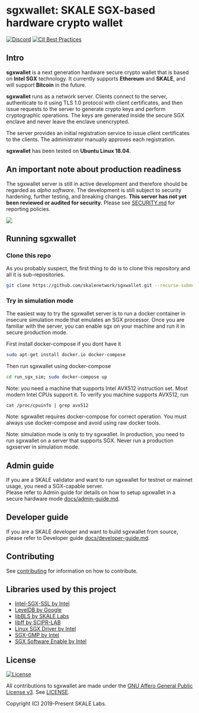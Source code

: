 
# sgxwallet: SKALE SGX-based hardware crypto wallet 

<!-- SPDX-License-Identifier: (AGPL-3.0-only OR CC-BY-4.0) -->

[![Discord](https://img.shields.io/discord/534485763354787851.svg)](https://discord.gg/vvUtWJB) [![CII Best Practices](https://bestpractices.coreinfrastructure.org/projects/3581/badge)](https://bestpractices.coreinfrastructure.org/projects/3581)

## Intro

**sgxwallet** is a next generation hardware secure crypto wallet that is based on **Intel SGX** technology. It currently supports **Ethereum** and **SKALE**, and will support **Bitcoin** in the future.

**sgxwallet** runs as a network server.  Clients connect to the server, authenticate to it using 
TLS 1.0 protocol with client certificates, and then issue requests to the server to generate crypto 
keys and perform cryptographic operations. The keys are generated inside the secure SGX enclave and never
leave the enclave unencrypted.  

The server provides an initial registration service to issue client certificates to the clients.
The administrator manually approves each registration.

**sgxwallet** has been tested on **Ubuntu Linux 18.04**.

## An important note about production readiness

The sgxwallet server is still in active development and therefore should be regarded as _alpha software_. The development is still subject to security hardening, further testing, and breaking changes.  **This server has not yet been reviewed or audited for security.**  Please see [SECURITY.md](SECURITY.md) for reporting policies.

![](https://github.com/skalenetwork/sgxwallet/workflows/Build,%20test%20and%20push%20sim%20mode%20container/badge.svg)

## Running sgxwallet

### Clone this repo

As you probably suspect, the first thing to do is to clone this repository and all it is sub-repositories. 

```bash
git clone https://github.com/skalenetwork/sgxwallet.git --recurse-submodules
```

### Try in simulation mode

The easiest way to try the sgxwallet server is to run a docker container in insecure simulation mode that emulates an SGX processor. Once you are familiar with the server, you can enable sgx on your machine and run it in secure production mode.

First install docker-compose if you dont have it

```bash
sudo apt-get install docker.io docker-compose
```

Then run sgxwallet using docker-compose

```bash
cd run_sgx_sim; sudo docker-compose up
```

Note: you need a machine that supports Intel AVX512 instruction set.  Most modern Intel CPUs support it. To verify you machine supports AVX512, run


```
cat /proc/cpuinfo | grep avx512
```


Note: sgxwallet requires docker-compose for correct operation. You must always use 
docker-compose and avoid using raw docker tools.

Note: simulation mode is only to try sgxwallet. 
In production, you need to run sgxwallet on a server that supports SGX.
Never run a production sgxserver in simulation mode.  

## Admin guide

If you are a SKALE validator and want to run sgxwallet for testnet or mainnet usage, you need
 a SGX-capable server.  
Please refer to Admin guide for details on how to setup sgxwallet in a secure hardware mode 
 [docs/admin-guide.md](docs/admin-guide.md).

## Developer guide

If you are a SKALE developer and want to build sgxwallet from source, please refer to Developer
guide [docs/developer-guide.md](docs/developer-guide.md).

## Contributing

See [contributing](.github/CONTRIBUTING.md) for information on how to contribute.

## Libraries used by this project

-   [Intel-SGX-SSL by Intel](https://github.com/intel/intel-sgx-ssl)
-   [LevelDB by Google](https://github.com/google/leveldb)
-   [libBLS by SKALE Labs](https://github.com/skalenetwork/libBLS)
-   [libff by SCIPR-LAB](http://www.scipr-lab.org/)
-   [Linux SGX Driver by Intel](https://github.com/intel/linux-sgx-driver)
-   [SGX-GMP by Intel](https://github.com/intel/sgx-gmp)
-   [SGX Software Enable by Intel](https://github.com/intel/sgx-software-enable)

## License

[![License](https://img.shields.io/github/license/skalenetwork/sgxwallet.svg)](LICENSE)

All contributions to sgxwallet are made under the [GNU Affero General Public License v3](https://www.gnu.org/licenses/agpl-3.0.en.html). See [LICENSE](LICENSE).

Copyright (C) 2019-Present SKALE Labs.
